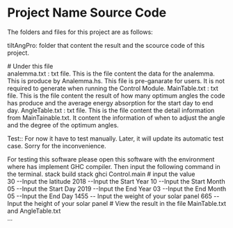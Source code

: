 # Project Name Source Code

The folders and files for this project are as follows:

tiltAngPro: folder that content the result and the scource code of this project.

\# Under this file\
analemma.txt : txt file. This is the file content the data for the analemma.
    This is produce by Analemma.hs. This file is pre-ganarate for users. It is not
    required to generate when running the Control Module.
MainTable.txt : txt file. This is the file content the result of how many optimum 
    angles the code has produce and the average energy absorption for the start day 
    to end day.
AngleTable.txt : txt file. This is the file content the detail information from                     MainTainable.txt. It content the information of when to adjust the angle and 
    the degree of the optimum angles.

Test::
For now it have to test manually. Later, it will update its automatic test case. 
Sorry for the inconvenience.

For testing this software please open this software with the environment where
has implement GHC compiler.
Then input the following command in the terminal.
stack build
stack ghci
Control.main
\# input the value\
30 --Input the latitude
2018 --Input the Start Year
10 --Input the Start Month
05 --Input the Start Day
2019 --Input the End Year
03 --Input the End Month
05 --Input the End Day
1455 -- Input the weight of your solar panel
665 -- Input the height of your solar panel
\# View the result in the file MainTable.txt and AngleTable.txt\
...
